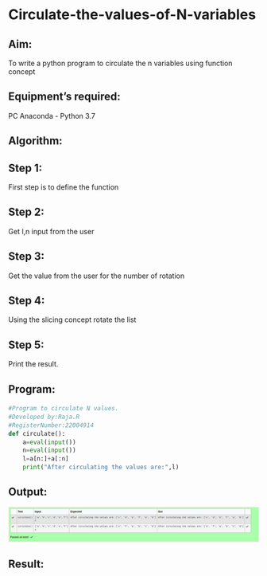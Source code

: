 # Circulate-the-values-of-N-variables
## Aim:
To write a python program to circulate the n variables using function concept
## Equipment’s required:
PC
Anaconda - Python 3.7
## Algorithm: 
## Step 1: 
First step is to define the function
## Step 2: 
Get l,n input from the user
## Step 3: 
Get the value from the user for the number of rotation
## Step 4: 
Using the slicing concept rotate the list
## Step 5: 
Print the result.
## Program:
``` Python
#Program to circulate N values.
#Developed by:Raja.R 
#RegisterNumber:22004914
def circulate():
    a=eval(input())
    n=eval(input())
    l=a[n:]+a[:n]
    print("After circulating the values are:",l)
```
## Output:
!['output'](/Screenshot%20from%202023-01-07%2022-11-34.png)
## Result:
